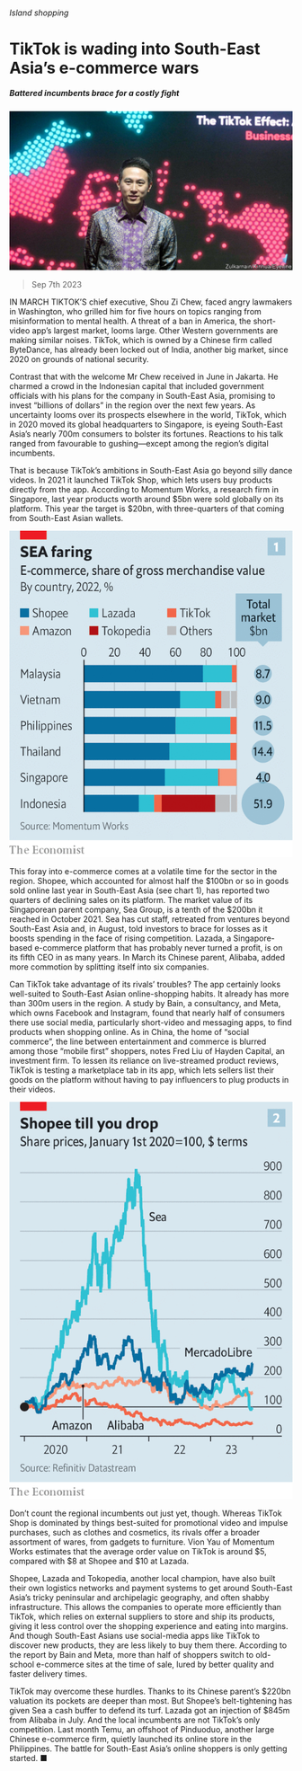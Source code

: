 ###### Island shopping

# TikTok is wading into South-East Asia’s e-commerce wars 

##### Battered incumbents brace for a costly fight 

![image](images/20230909_WBP502.jpg) 

> Sep 7th 2023 

IN MARCH TIKTOK’S chief executive, Shou Zi Chew, faced angry lawmakers in Washington, who grilled him for five hours on topics ranging from misinformation to mental health. A threat of a ban in America, the short-video app’s largest market, looms large. Other Western governments are making similar noises. TikTok, which is owned by a Chinese firm called ByteDance, has already been locked out of India, another big market, since 2020 on grounds of national security. 

Contrast that with the welcome Mr Chew received in June in Jakarta. He charmed a crowd in the Indonesian capital that included government officials with his plans for the company in South-East Asia, promising to invest “billions of dollars” in the region over the next few years. As uncertainty looms over its prospects elsewhere in the world, TikTok, which in 2020 moved its global headquarters to Singapore, is eyeing South-East Asia’s nearly 700m consumers to bolster its fortunes. Reactions to his talk ranged from favourable to gushing—except among the region’s digital incumbents.

That is because TikTok’s ambitions in South-East Asia go beyond silly dance videos. In 2021 it launched TikTok Shop, which lets users buy products directly from the app. According to Momentum Works, a research firm in Singapore, last year products worth around $5bn were sold globally on its platform. This year the target is $20bn, with three-quarters of that coming from South-East Asian wallets. 

![image](images/20230909_WBC439.png) 


This foray into e-commerce comes at a volatile time for the sector in the region. Shopee, which accounted for almost half the $100bn or so in goods sold online last year in South-East Asia (see chart 1), has reported two quarters of declining sales on its platform. The market value of its Singaporean parent company, Sea Group, is a tenth of the $200bn it reached in October 2021. Sea has cut staff, retreated from ventures beyond South-East Asia and, in August, told investors to brace for losses as it boosts spending in the face of rising competition. Lazada, a Singapore-based e-commerce platform that has probably never turned a profit, is on its fifth CEO in as many years. In March its Chinese parent, Alibaba, added more commotion by splitting itself into six companies. 

Can TikTok take advantage of its rivals’ troubles? The app certainly looks well-suited to South-East Asian online-shopping habits. It already has more than 300m users in the region. A study by Bain, a consultancy, and Meta, which owns Facebook and Instagram, found that nearly half of consumers there use social media, particularly short-video and messaging apps, to find products when shopping online. As in China, the home of “social commerce”, the line between entertainment and commerce is blurred among those “mobile first” shoppers, notes Fred Liu of Hayden Capital, an investment firm. To lessen its reliance on live-streamed product reviews, TikTok is testing a marketplace tab in its app, which lets sellers list their goods on the platform without having to pay influencers to plug products in their videos. 

![image](images/20230909_WBC442.png) 


Don’t count the regional incumbents out just yet, though. Whereas TikTok Shop is dominated by things best-suited for promotional video and impulse purchases, such as clothes and cosmetics, its rivals offer a broader assortment of wares, from gadgets to furniture. Vion Yau of Momentum Works estimates that the average order value on TikTok is around $5, compared with $8 at Shopee and $10 at Lazada. 

Shopee, Lazada and Tokopedia, another local champion, have also built their own logistics networks and payment systems to get around South-East Asia’s tricky peninsular and archipelagic geography, and often shabby infrastructure. This allows the companies to operate more efficiently than TikTok, which relies on external suppliers to store and ship its products, giving it less control over the shopping experience and eating into margins. And though South-East Asians use social-media apps like TikTok to discover new products, they are less likely to buy them there. According to the report by Bain and Meta, more than half of shoppers switch to old-school e-commerce sites at the time of sale, lured by better quality and faster delivery times.

TikTok may overcome these hurdles. Thanks to its Chinese parent’s $220bn valuation its pockets are deeper than most. But Shopee’s belt-tightening has given Sea a cash buffer to defend its turf. Lazada got an injection of $845m from Alibaba in July. And the local incumbents are not TikTok’s only competition. Last month Temu, an offshoot of Pinduoduo, another large Chinese e-commerce firm, quietly launched its online store in the Philippines. The battle for South-East Asia’s online shoppers is only getting started. ■


